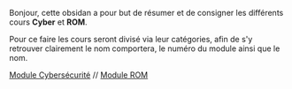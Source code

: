 Bonjour,
cette obsidan a pour but de résumer et de consigner les différents cours **Cyber** et **ROM**.

Pour ce faire les cours seront divisé via leur catégories, afin de s'y retrouver clairement le nom comportera, le numéro du module ainsi que le nom.

[Module Cybersécurité](Module%20Cybersécurité.md) // [Module ROM](Module%20ROM.md)

